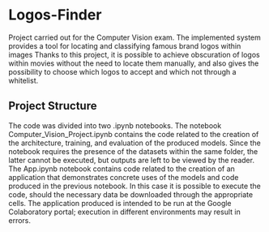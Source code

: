 # Logos-Finder
Project carried out for the Computer Vision exam. The implemented system provides a tool for locating and classifying famous brand logos within images Thanks to this project, it is possible to achieve obscuration of logos within movies without the need to locate them manually, and also gives the possibility to choose which logos to accept and which not through a whitelist. 

## Project Structure
The code was divided into two .ipynb notebooks.
The notebook Computer_Vision_Project.ipynb contains the code related to the creation of the architecture, training, and evaluation of the produced models. Since the notebook requires the presence of the datasets within the same folder, the latter cannot be executed, but outputs are left to be viewed by the reader.
The App.ipynb notebook contains code related to the creation of an application that demonstrates concrete uses of the models and code produced in the previous notebook. In this case it is possible to execute the code, should the necessary data be downloaded through the appropriate cells. The application produced is intended to be run at the Google Colaboratory portal; execution in different environments may result in errors.
